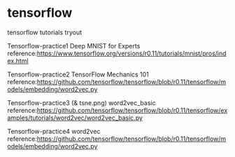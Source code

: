 # tensorflow

tensorflow tutorials tryout

Tensorflow-practice1
Deep MNIST for Experts
reference:https://www.tensorflow.org/versions/r0.11/tutorials/mnist/pros/index.html

Tensorflow-practice2
TensorFlow Mechanics 101
reference:https://github.com/tensorflow/tensorflow/blob/r0.11/tensorflow/models/embedding/word2vec.py

Tensorflow-practice3 (& tsne.png)
word2vec_basic
reference:https://github.com/tensorflow/tensorflow/blob/r0.11/tensorflow/examples/tutorials/word2vec/word2vec_basic.py

Tensorflow-practice4
word2vec
reference:https://github.com/tensorflow/tensorflow/blob/r0.11/tensorflow/models/embedding/word2vec.py
